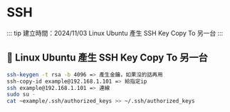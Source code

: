 # SSH

::: tip 建立時間：2024/11/03
Linux Ubuntu 產生 SSH Key Copy To 另一台
:::

## :pushpin: Linux Ubuntu 產生 SSH Key Copy To 另一台
``` bash
ssh-keygen -t rsa -b 4096 => 產生金鑰，如果沒的話再用
ssh-copy-id example@192.168.1.101 => 給指定ip
ssh example@192.168.1.101 => 連線
sudo su -
cat ~example/.ssh/authorized_keys >> ~/.ssh/authorized_keys
```